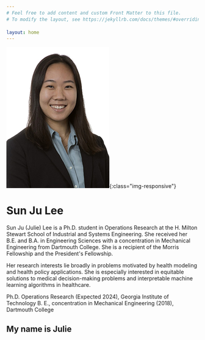 ```yaml
---
# Feel free to add content and custom Front Matter to this file.
# To modify the layout, see https://jekyllrb.com/docs/themes/#overriding-theme-defaults

layout: home
---
```


![headshot](/../images/sunjuleewebsize-3636.jpeg){:class="img-responsive"}

# Sun Ju Lee

Sun Ju (Julie) Lee is a Ph.D. student in Operations Research at the H. Milton Stewart School of Industrial and Systems Engineering. She received her B.E. and B.A. in Engineering Sciences with a concentration in Mechanical Engineering from Dartmouth College. She is a recipient of the Morris Fellowship and the President's Fellowship.

Her research interests lie broadly in problems motivated by health modeling and health policy applications. She is especially interested in equitable solutions to medical decision-making problems and interpretable machine learning algorithms in healthcare.

Ph.D. Operations Research (Expected 2024), Georgia Institute of Technology
B. E., concentration in Mechanical Engineering (2018), Dartmouth College

## My name is Julie